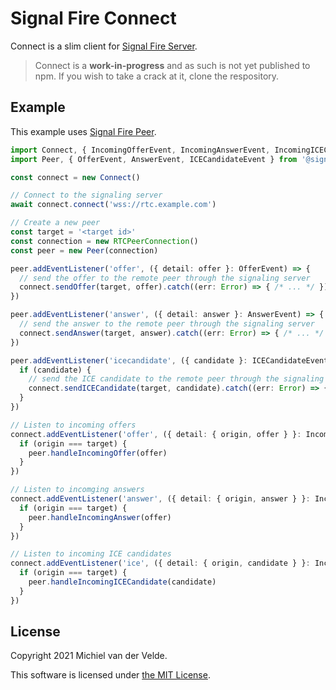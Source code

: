 # Signal Fire Connect

Connect is a slim client for [Signal Fire Server](https://github.com/signal-fire/server).

> Connect is a **work-in-progress** and as such is not yet published to npm.
> If you wish to take a crack at it, clone the respository.

## Example

This example uses [Signal Fire Peer](https://github.com/signal-fire/peer).

```typescript
import Connect, { IncomingOfferEvent, IncomingAnswerEvent, IncomingICECanidateEvent } from './index'
import Peer, { OfferEvent, AnswerEvent, ICECandidateEvent } from '@signal-fire/peer'

const connect = new Connect()

// Connect to the signaling server
await connect.connect('wss://rtc.example.com')

// Create a new peer
const target = '<target id>'
const connection = new RTCPeerConnection()
const peer = new Peer(connection)

peer.addEventListener('offer', ({ detail: offer }: OfferEvent) => {
  // send the offer to the remote peer through the signaling server
  connect.sendOffer(target, offer).catch((err: Error) => { /* ... */ })
})

peer.addEventListener('answer', ({ detail: answer }: AnswerEvent) => {
  // send the answer to the remote peer through the signaling server
  connect.sendAnswer(target, answer).catch((err: Error) => { /* ... */ })
})

peer.addEventListener('icecandidate', ({ candidate }: ICECandidateEvent) => {
  if (candidate) {
    // send the ICE candidate to the remote peer through the signaling server
    connect.sendICECandidate(target, candidate).catch((err: Error) => { /* ... */ })
  }
})

// Listen to incoming offers
connect.addEventListener('offer', ({ detail: { origin, offer } }: IncomingOfferEvent) => {
  if (origin === target) {
    peer.handleIncomingOffer(offer)
  }
})

// Listen to incomging answers
connect.addEventListener('answer', ({ detail: { origin, answer } }: IncomingAnswerEvent) => {
  if (origin === target) {
    peer.handleIncomingAnswer(offer)
  }
})

// Listen to incoming ICE candidates
connect.addEventListener('ice', ({ detail: { origin, candidate } }: IncomingICECandidateEvent) => {
  if (origin === target) {
    peer.handleIncomingICECandidate(candidate)
  }
})
```

## License

Copyright 2021 Michiel van der Velde.

This software is licensed under [the MIT License](LICENSE).
